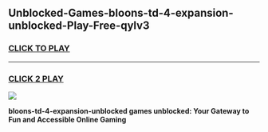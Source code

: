 
## Unblocked-Games-bloons-td-4-expansion-unblocked-Play-Free-qylv3
<h3>
<a href="https://premium76.site?title=bloons-td-4-expansion-unblocked&ref=10A">CLICK TO PLAY</a></h3>
<hr>

<h3>
<a href="https://premium76.site?title=bloons-td-4-expansion-unblocked&ref=10A">CLICK 2 PLAY</a>
  
</h3>

<a href="https://premium76.site?title=bloons-td-4-expansion-unblocked&ref=10A"><img src="https://clearcache.store/games.png"></a>


**bloons-td-4-expansion-unblocked games unblocked: Your Gateway to Fun and Accessible Online Gaming**
